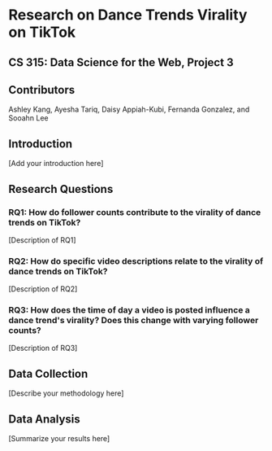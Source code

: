 # Research on Dance Trends Virality on TikTok
## CS 315: Data Science for the Web, Project 3

## Contributors
Ashley Kang, Ayesha Tariq, Daisy Appiah-Kubi, Fernanda Gonzalez, and Sooahn Lee

## Introduction
[Add your introduction here]

## Research Questions
### RQ1: How do follower counts contribute to the virality of dance trends on TikTok?
[Description of RQ1]

### RQ2: How do specific video descriptions relate to the virality of dance trends on TikTok?
[Description of RQ2]

### RQ3: How does the time of day a video is posted influence a dance trend's virality? Does this change with varying follower counts?
[Description of RQ3]

## Data Collection
[Describe your methodology here]

## Data Analysis
[Summarize your results here]
